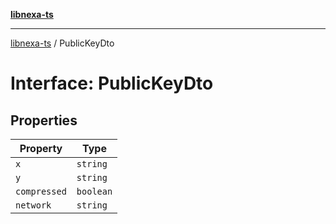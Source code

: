[**libnexa-ts**](../index.md)

***

[libnexa-ts](../index.md) / PublicKeyDto

# Interface: PublicKeyDto

## Properties

| Property | Type |
| ------ | ------ |
| <a id="x"></a> `x` | `string` |
| <a id="y"></a> `y` | `string` |
| <a id="compressed"></a> `compressed` | `boolean` |
| <a id="network"></a> `network` | `string` |
